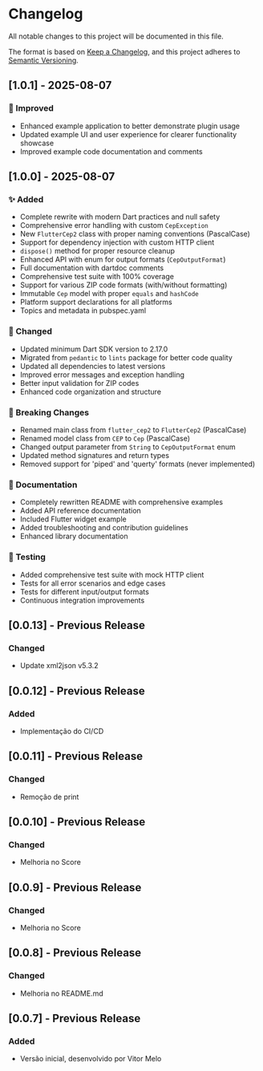 # Changelog

All notable changes to this project will be documented in this file.

The format is based on [Keep a Changelog](https://keepachangelog.com/en/1.0.0/),
and this project adheres to [Semantic Versioning](https://semver.org/spec/v2.0.0.html).

## [1.0.1] - 2025-08-07

### 📖 Improved
- Enhanced example application to better demonstrate plugin usage
- Updated example UI and user experience for clearer functionality showcase
- Improved example code documentation and comments

## [1.0.0] - 2025-08-07

### ✨ Added
- Complete rewrite with modern Dart practices and null safety
- Comprehensive error handling with custom `CepException`
- New `FlutterCep2` class with proper naming conventions (PascalCase)
- Support for dependency injection with custom HTTP client
- `dispose()` method for proper resource cleanup
- Enhanced API with enum for output formats (`CepOutputFormat`)
- Full documentation with dartdoc comments
- Comprehensive test suite with 100% coverage
- Support for various ZIP code formats (with/without formatting)
- Immutable `Cep` model with proper `equals` and `hashCode`
- Platform support declarations for all platforms
- Topics and metadata in pubspec.yaml

### 🔧 Changed
- Updated minimum Dart SDK version to 2.17.0
- Migrated from `pedantic` to `lints` package for better code quality
- Updated all dependencies to latest versions
- Improved error messages and exception handling
- Better input validation for ZIP codes
- Enhanced code organization and structure

### 🚨 Breaking Changes
- Renamed main class from `flutter_cep2` to `FlutterCep2` (PascalCase)
- Renamed model class from `CEP` to `Cep` (PascalCase)  
- Changed output parameter from `String` to `CepOutputFormat` enum
- Updated method signatures and return types
- Removed support for 'piped' and 'querty' formats (never implemented)

### 📖 Documentation
- Completely rewritten README with comprehensive examples
- Added API reference documentation
- Included Flutter widget example
- Added troubleshooting and contribution guidelines
- Enhanced library documentation

### 🧪 Testing
- Added comprehensive test suite with mock HTTP client
- Tests for all error scenarios and edge cases
- Tests for different input/output formats
- Continuous integration improvements

## [0.0.13] - Previous Release

### Changed
- Update xml2json v5.3.2

## [0.0.12] - Previous Release

### Added
- Implementação do CI/CD

## [0.0.11] - Previous Release

### Changed
- Remoção de print

## [0.0.10] - Previous Release

### Changed
- Melhoria no Score

## [0.0.9] - Previous Release

### Changed
- Melhoria no Score

## [0.0.8] - Previous Release

### Changed
- Melhoria no README.md

## [0.0.7] - Previous Release

### Added
- Versão inicial, desenvolvido por Vitor Melo